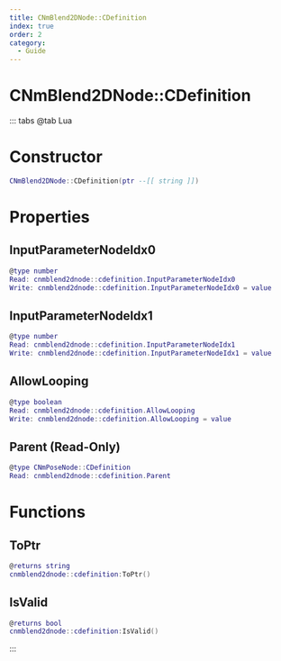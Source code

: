 ```yaml
---
title: CNmBlend2DNode::CDefinition
index: true
order: 2
category:
  - Guide
---
```


# CNmBlend2DNode::CDefinition

::: tabs
@tab Lua
# Constructor
```lua
CNmBlend2DNode::CDefinition(ptr --[[ string ]])
```
# Properties
## InputParameterNodeIdx0 
```lua
@type number
Read: cnmblend2dnode::cdefinition.InputParameterNodeIdx0
Write: cnmblend2dnode::cdefinition.InputParameterNodeIdx0 = value
```
## InputParameterNodeIdx1 
```lua
@type number
Read: cnmblend2dnode::cdefinition.InputParameterNodeIdx1
Write: cnmblend2dnode::cdefinition.InputParameterNodeIdx1 = value
```
## AllowLooping 
```lua
@type boolean
Read: cnmblend2dnode::cdefinition.AllowLooping
Write: cnmblend2dnode::cdefinition.AllowLooping = value
```
## Parent (Read-Only)
```lua
@type CNmPoseNode::CDefinition
Read: cnmblend2dnode::cdefinition.Parent
```
# Functions
## ToPtr
```lua
@returns string
cnmblend2dnode::cdefinition:ToPtr()
```
## IsValid
```lua
@returns bool
cnmblend2dnode::cdefinition:IsValid()
```

:::